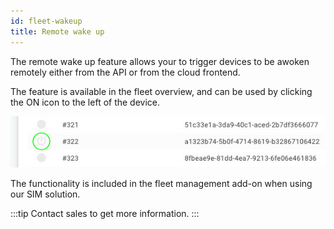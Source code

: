 ```yaml
---
id: fleet-wakeup
title: Remote wake up
---
```


The remote wake up feature allows your to trigger devices to be awoken remotely either from the API or from the cloud frontend.

The feature is available in the fleet overview, and can be used by clicking the ON icon to the left of the device.

![fleetoverview-wakeup](../../../static/img/fleet/fleet-overview-wakeup.jpg)

The functionality is included in the fleet management add-on when using our SIM solution.

:::tip
Contact sales to get more information.
:::